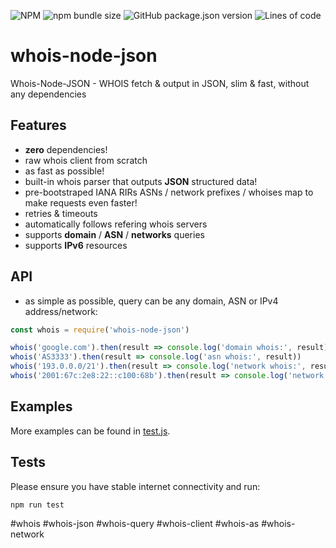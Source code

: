 ![NPM](https://img.shields.io/npm/l/whois-node-json?style=flat-square)
![npm bundle size](https://img.shields.io/bundlephobia/min/whois-node-json?style=flat-square)
![GitHub package.json version](https://img.shields.io/github/package-json/v/denisix/whois-node-json?style=flat-square)
![Lines of code](https://img.shields.io/tokei/lines/github/denisix/whois-node-json?style=flat-square)

# whois-node-json
Whois-Node-JSON - WHOIS fetch &amp; output in JSON, slim &amp; fast, without any dependencies

## Features
- **zero** dependencies!
- raw whois client from scratch
- as fast as possible!
- built-in whois parser that outputs **JSON** structured data!
- pre-bootstraped IANA RIRs ASNs / network prefixes / whoises map to make requests even faster!
- retries & timeouts
- automatically follows refering whois servers
- supports **domain** / **ASN** / **networks** queries
- supports **IPv6** resources

## API
- as simple as possible, query can be any domain, ASN or IPv4 address/network:
```js
const whois = require('whois-node-json')

whois('google.com').then(result => console.log('domain whois:', result))
whois('AS3333').then(result => console.log('asn whois:', result))
whois('193.0.0.0/21').then(result => console.log('network whois:', result))
whois('2001:67c:2e8:22::c100:68b').then(result => console.log('network ipv6:', result))
```

## Examples
More examples can be found in [test.js](https://github.com/denisix/whois-node-json/blob/main/test.js).

## Tests
Please ensure you have stable internet connectivity and run:
```js
npm run test
```

#whois #whois-json #whois-query #whois-client #whois-as #whois-network

